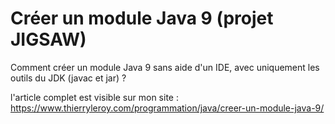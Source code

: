 # Créer un module Java 9 (projet JIGSAW)

Comment créer un module Java 9 sans aide d'un IDE, avec uniquement les outils du JDK (javac et jar) ?

l'article complet est visible sur mon site : https://www.thierryleroy.com/programmation/java/creer-un-module-java-9/
